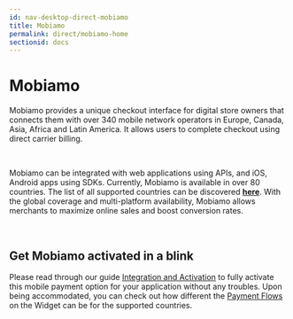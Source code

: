 ```yaml
---
id: nav-desktop-direct-mobiamo
title: Mobiamo
permalink: direct/mobiamo-home
sectionid: docs
---
```


# Mobiamo

Mobiamo provides a unique checkout interface for digital store owners that connects them with over 340 mobile network operators in Europe, Canada, Asia, Africa and Latin America. It allows users to complete checkout using direct carrier billing.

<br>

Mobiamo can be integrated with web applications using APIs, and iOS, Android apps using SDKs. Currently, Mobiamo is available in over 80 countries. The list of all supported countries can be discovered **[here](http://www.mobiamo.com/coverage)**. With the global coverage and multi-platform availability, Mobiamo allows merchants to maximize online sales and boost conversion rates.

<br>

## Get Mobiamo activated in a blink

Please read through our guide [Integration and Activation](/direct/mobiamo/mobiamo-integration) to fully activate this mobile payment option for your application without any troubles. Upon being accommodated, you can check out how different the [Payment Flows](/direct/mobiamo/mobiamo-flow) on the Widget can be for the supported countries.

